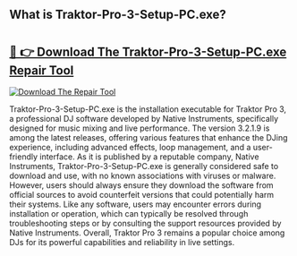 ## What is Traktor-Pro-3-Setup-PC.exe? 

# <h2><a href="https://exedetect.com/download.php?Traktor-Pro-3-Setup-PC.exe">🔗 👉 Download The Traktor-Pro-3-Setup-PC.exe Repair Tool</a></h2>

[![Download The Repair Tool](https://exedetect.com/download-button.jpg)](https://exedetect.com/download.php?Traktor-Pro-3-Setup-PC.exe)

Traktor-Pro-3-Setup-PC.exe is the installation executable for Traktor Pro 3, a professional DJ software developed by Native Instruments, specifically designed for music mixing and live performance. The version 3.2.1.9 is among the latest releases, offering various features that enhance the DJing experience, including advanced effects, loop management, and a user-friendly interface. As it is published by a reputable company, Native Instruments, Traktor-Pro-3-Setup-PC.exe is generally considered safe to download and use, with no known associations with viruses or malware. However, users should always ensure they download the software from official sources to avoid counterfeit versions that could potentially harm their systems. Like any software, users may encounter errors during installation or operation, which can typically be resolved through troubleshooting steps or by consulting the support resources provided by Native Instruments. Overall, Traktor Pro 3 remains a popular choice among DJs for its powerful capabilities and reliability in live settings.